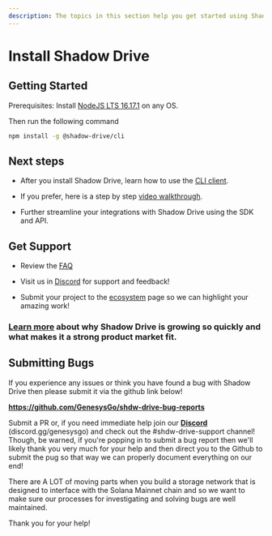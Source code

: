 ```yaml
---
description: The topics in this section help you get started using Shadow Drive storage
---
```


# Install Shadow Drive

## Getting Started

Prerequisites: Install [NodeJS LTS 16.17.1](https://nodejs.org/en/download/) on any OS. 

Then run the following command

```bash
npm install -g @shadow-drive/cli
```

## Next steps
* After you install Shadow Drive, learn how to use the [CLI client](the-cli.md).

* If you prefer, here is a step by step [video walkthrough](https://www.youtube.com/watch?v=MfSuzFDDQ30).

* Further streamline your integrations with Shadow Drive using the SDK and API.

## Get Support

* Review the [FAQ]()

* Visit us in [Discord]() for support and feedback!

* Submit your project to the [ecosystem]() page so we can highlight your amazing work!

### [Learn more](/learn/storage-services/README.md) about why Shadow Drive is growing so quickly and what makes it a strong product market fit.

## Submitting Bugs

If you experience any issues or think you have found a bug with Shadow Drive then please submit it via the github link below!

**https://github.com/GenesysGo/shdw-drive-bug-reports**

Submit a PR or, if you need immediate help join our **[Discord](https://discord.gg/genesysgo)** (discord.gg/genesysgo) and check out the #shdw-drive-support channel! Though, be warned, if you're popping in to submit a bug report then we'll likely thank you very much for your help and then direct you to the Github to submit the pug so that way we can properly document everything on our end!

There are A LOT of moving parts when you build a storage network that is designed to interface with the Solana Mainnet chain and so we want to make sure our processes for investigating and solving bugs are well maintained.

Thank you for your help!